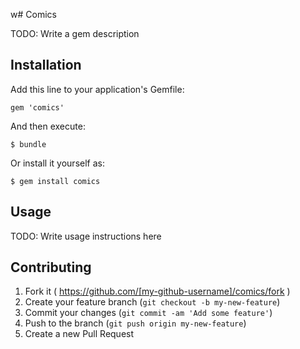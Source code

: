 w# Comics

TODO: Write a gem description

## Installation

Add this line to your application's Gemfile:

    gem 'comics'

And then execute:

    $ bundle

Or install it yourself as:

    $ gem install comics

## Usage

TODO: Write usage instructions here

## Contributing

1. Fork it ( https://github.com/[my-github-username]/comics/fork )
2. Create your feature branch (`git checkout -b my-new-feature`)
3. Commit your changes (`git commit -am 'Add some feature'`)
4. Push to the branch (`git push origin my-new-feature`)
5. Create a new Pull Request

